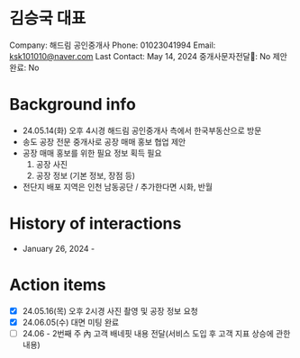 # 김승국 대표

Company: 해드림 공인중개사
Phone: 01023041994
Email: ksk101010@naver.com
Last Contact: May 14, 2024
중개사문자전달📩: No
제안 완료: No

# Background info

- 24.05.14(화) 오후 4시경 해드림 공인중개사 측에서 한국부동산으로 방문
- 송도 공장 전문 중개사로 공장 매매 홍보 협업 제안
- 공장 매매 홍보를 위한 필요 정보 획득 필요
    1. 공장 사진
    2. 공장 정보 (기본 정보, 장점 등)
- 전단지 배포 지역은 인천 남동공단 / 추가한다면 시화, 반월

# History of interactions

- January 26, 2024 -

# Action items

- [x]  24.05.16(목) 오후 2시경 사진 촬영 및 공장 정보 요청
- [x]  24.06.05(수) 대면 미팅 완료
- [ ]  24.06 - 2번째 주 內 고객 배네핏 내용 전달(서비스 도입 후 고객 지표 상승에 관한 내용)